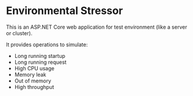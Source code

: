 # Environmental Stressor
This is an ASP.NET Core web application for test environment (like a server or cluster).

It provides operations to simulate:
  - Long running startup
  - Long running request
  - High CPU usage
  - Memory leak
  - Out of memory
  - High throughput
